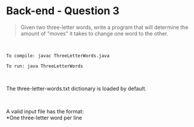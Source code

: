 Back-end - Question 3
=====================
>Given two three-letter words, write a program that will determine the amount of "moves" it takes to change one word to the other.

<br />

    To compile: javac ThreeLetterWords.java

    To run: java ThreeLetterWords

<br />

The three-letter-words.txt dictionary is loaded by default.

<br />

A valid input file has the format:  
  *One three-letter word per line

<br />